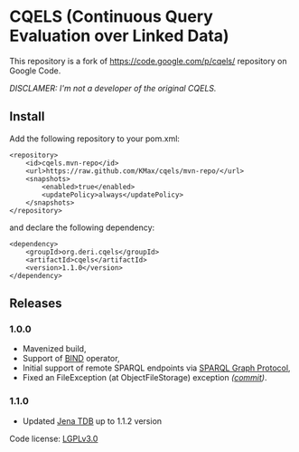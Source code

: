 # CQELS (Continuous Query Evaluation over Linked Data)

This repository is a fork of https://code.google.com/p/cqels/ repository on Google Code.

_DISCLAMER: I'm not a developer of the original CQELS._

## Install

Add the following repository to your pom.xml:
```
<repository>
    <id>cqels.mvn-repo</id>
    <url>https://raw.github.com/KMax/cqels/mvn-repo/</url>
    <snapshots>
        <enabled>true</enabled>
        <updatePolicy>always</updatePolicy>
    </snapshots>
</repository>
```

and declare the following dependency:
```
<dependency>
    <groupId>org.deri.cqels</groupId>
    <artifactId>cqels</artifactId>
    <version>1.1.0</version>
</dependency>
```

## Releases
### 1.0.0
* Mavenized build,
* Support of [BIND](http://www.w3.org/TR/sparql11-query/#bind) operator,
* Initial support of remote SPARQL endpoints via [SPARQL Graph Protocol](http://www.w3.org/TR/sparql11-http-rdf-update/),
* Fixed an FileException (at ObjectFileStorage) exception _([commit](https://github.com/KMax/cqels/commit/4382fe7e2f15a8c205a47ab3cd0e25842e558c30))_.

### 1.1.0
* Updated [Jena TDB](https://jena.apache.org/documentation/tdb/) up to 1.1.2 version

Code license: [LGPLv3.0](https://github.com/KMax/cqels/blob/master/LICENSE)
